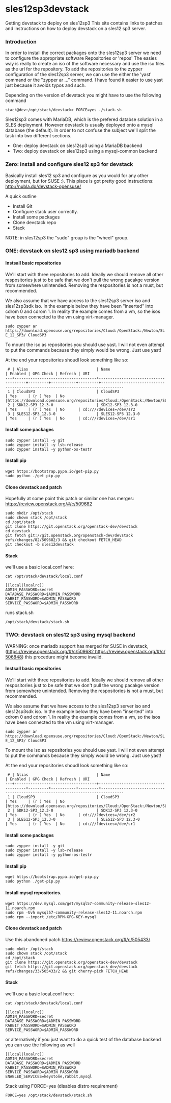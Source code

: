 # sles12sp3devstack

Getting devstack to deploy on sles12sp3 
This site contains links to patches and instructions on how to deploy devstack on a sles12 sp3 server. 


### Introduction
In order to install the correct packages onto the sles12sp3 server we need to configure the appropriate software Repositories or 'repos'
The easies way is really to create an iso of the software necessary and use the iso files as the url for the repository. To add the repositories to the zypper configuration of the sles12sp3 server, we can use the either the 'yast' command or the "zypper ar ..." command. I have found it easier to use yast just because it avoids typos and such. 

Depending on the version of devstack you might have to use the following command 
```
stack@dev:/opt/stack/devstack> FORCE=yes ./stack.sh 
```

Sles12sp3 comes with MariaDB, which is the prefered databse solution in a SLES deployment. However devstack is usually deployed onto a mysql database (the default).  In order to not confuse the subject we'll split the task into two different sections. 
- One: deploy devstack on sles12sp3 using a MariaDB backend
- Two: deploy devstack on sles12sp3 using a mysql-common backend


### Zero: install and configure sles12 sp3 for devstack
Basically install sles12 sp3 and configure as you would for any other deployment, but for SUSE :). 
This place is got pretty good instructions: http://nubla.do/devstack-opensuse/

A quick outline
- Install Git
- Configure stack user correctly. 
- Install some packages
- Clone devstack repo
- Stack


NOTE: in sles12sp3 the "sudo" group is the "wheel" group.


### ONE: devstack on sles12 sp3 using mariadb backend
#### Instsall basic repositories
We'll start with three repositories to add. Ideally we should remove all other respositories just to be safe that we don't pull the wrong pacakge version from somewhere unintended. Removing the respositories is not a must, but recommended. 

We also assume that we have access to the sles12sp3 server iso and sles12sp3sdk iso. In the example below they have been "inserted" into cdrom 0 and cdrom 1. In reality the example comes from a vm, so the isos have been connected to the vm using virt-manager. 

`sudo zypper ar https://download.opensuse.org/repositories/Cloud:/OpenStack:/Newton/SLE_12_SP3/ CloudSP3`

To mount the iso as repositories you should use yast. I will not even attempt to put the commands because they simply would be wrong. Just use yast!

At the end your repositories shoudl look something like so:

```  
 # | Alias                              | Name                                 | Enabled | GPG Check | Refresh | URI
---+------------------------------------+--------------------------------------+---------+-----------+---------+--------------------------------------------------------------------------------
 1 | CloudSP3                           | CloudSP3                             | Yes     | (r ) Yes  | No      |https://download.opensuse.org/repositories/Cloud:/OpenStack:/Newton/SLE_12_SP3/
 2 | SDK12-SP3_12.3-0                   | SDK12-SP3 12.3-0                     | Yes     | (r ) Yes  | No      | cd:///?devices=/dev/sr2
 3 | SLES12-SP3_12.3-0                  | SLES12-SP3 12.3-0                    | Yes     | (r ) Yes  | No      | cd:///?devices=/dev/sr1
 ```

#### Install some packages

```
sudo zypper install -y git
sudo zypper install -y lsb-release
sudo zypper install -y python-os-testr
```

#### Install pip
```
wget https://bootstrap.pypa.io/get-pip.py
sudo python ./get-pip.py
```

#### Clone devstack and patch
Hopefully at some point this patch or similar one has merges: https://review.openstack.org/#/c/509682

```
sudo mkdir /opt/stack
sudo chown stack /opt/stack
cd /opt/stack
git clone https://git.openstack.org/openstack-dev/devstack
cd devstack
git fetch git://git.openstack.org/openstack-dev/devstack refs/changes/82/509682/3 && git checkout FETCH_HEAD
git checkout -b sles12devstack
```
#### Stack
we'll use a basic local.conf here:
```
cat /opt/stack/devstack/local.conf

[[local|localrc]]
ADMIN_PASSWORD=secret
DATABASE_PASSWORD=$ADMIN_PASSWORD
RABBIT_PASSWORD=$ADMIN_PASSWORD
SERVICE_PASSWORD=$ADMIN_PASSWORD
```

runs stack.sh
```
/opt/stack/devstack/stack.sh
```


### TWO: devstack on sles12 sp3 using mysql backend
WARNING: once mariadb support has merged for SUSE in devstack, (https://review.openstack.org/#/c/509682,https://review.openstack.org/#/c/506848) this procedure might become invalid.

#### Instsall basic repositories
We'll start with three repositories to add. Ideally we should remove all other respositories just to be safe that we don't pull the wrong pacakge version from somewhere unintended. Removing the respositories is not a must, but recommended. 

We also assume that we have access to the sles12sp3 server iso and sles12sp3sdk iso. In the example below they have been "inserted" into cdrom 0 and cdrom 1. In reality the example comes from a vm, so the isos have been connected to the vm using virt-manager. 

`sudo zypper ar https://download.opensuse.org/repositories/Cloud:/OpenStack:/Newton/SLE_12_SP3/ CloudSP3`

To mount the iso as repositories you should use yast. I will not even attempt to put the commands because they simply would be wrong. Just use yast!

At the end your repositories shoudl look something like so:

```  
 # | Alias                              | Name                                 | Enabled | GPG Check | Refresh | URI
---+------------------------------------+--------------------------------------+---------+-----------+---------+--------------------------------------------------------------------------------
 1 | CloudSP3                           | CloudSP3                             | Yes     | (r ) Yes  | No      |https://download.opensuse.org/repositories/Cloud:/OpenStack:/Newton/SLE_12_SP3/
 2 | SDK12-SP3_12.3-0                   | SDK12-SP3 12.3-0                     | Yes     | (r ) Yes  | No      | cd:///?devices=/dev/sr2
 3 | SLES12-SP3_12.3-0                  | SLES12-SP3 12.3-0                    | Yes     | (r ) Yes  | No      | cd:///?devices=/dev/sr1
 ```

#### Install some packages

```
sudo zypper install -y git
sudo zypper install -y lsb-release
sudo zypper install -y python-os-testr
```

#### Install pip
```
wget https://bootstrap.pypa.io/get-pip.py
sudo python ./get-pip.py
```


#### Install mysql repositories. 
```
wget https://dev.mysql.com/get/mysql57-community-release-sles12-11.noarch.rpm
sudo rpm -Uvh mysql57-community-release-sles12-11.noarch.rpm
sudo rpm --import /etc/RPM-GPG-KEY-mysql
```
#### Clone devstack and patch
Use this abandoned patch
https://review.openstack.org/#/c/505433/ 

```
sudo mkdir /opt/stack
sudo chown stack /opt/stack
cd /opt/stack
git clone https://git.openstack.org/openstack-dev/devstack
git fetch https://git.openstack.org/openstack-dev/devstack refs/changes/33/505433/2 && git cherry-pick FETCH_HEAD
```
#### Stack
we'll use a basic local.conf here:
```
cat /opt/stack/devstack/local.conf

[[local|localrc]]
ADMIN_PASSWORD=secret
DATABASE_PASSWORD=$ADMIN_PASSWORD
RABBIT_PASSWORD=$ADMIN_PASSWORD
SERVICE_PASSWORD=$ADMIN_PASSWORD
```
or alternatively if you just want to do a quick test of the database backend you can use the following as well
```
[[local|localrc]]
ADMIN_PASSWORD=secret
DATABASE_PASSWORD=$ADMIN_PASSWORD
RABBIT_PASSWORD=$ADMIN_PASSWORD
SERVICE_PASSWORD=$ADMIN_PASSWORD
ENABLED_SERVICES=keystone,rabbit,mysql

```
Stack using FORCE=yes (disables distro requirement)
```
FORCE=yes /opt/stack/devstack/stack.sh
```

